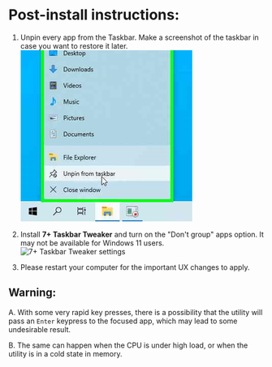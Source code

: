 # Post-install instructions:

1. Unpin every app from the Taskbar. Make a screenshot of the taskbar in case you want to restore it later.
![Unpin from taskbar](/docs/_assets/01_Taskbar.png?raw=true "Unpin from taskbar")

2. Install **7+ Taskbar Tweaker** and turn on the "Don't group" apps option. It may not be available for Windows 11 users.
![7+ Taskbar Tweaker settings](/../assets/readme/7tt.png?raw=true "7+ Taskbar Tweaker settings")

3. Please restart your computer for the important UX changes to apply.

## Warning:
A. With some very rapid key presses, there is a possibility that the utility will pass an `Enter` keypress to the focused app, which may lead to some undesirable result.

B. The same can happen when the CPU is under high load, or when the utility is in a cold state in memory.